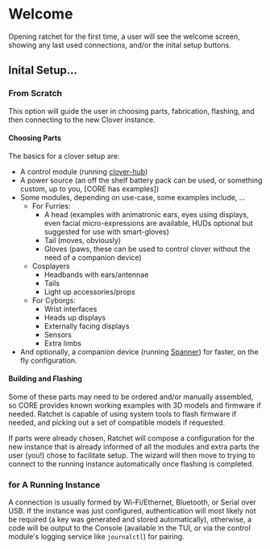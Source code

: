 # Welcome

Opening ratchet for the first time, a user will see the welcome screen, showing any last used connections, and/or the inital setup buttons.

## Inital Setup...

### From Scratch

This option will guide the user in choosing parts, fabrication, flashing, and then connecting to the new Clover instance.

#### Choosing Parts

The basics for a clover setup are:

- A control module (running [clover-hub](/docs/components/clover-hub/server/intro))
- A power source (an off the shelf battery pack can be used, or something custom, up to you, [CORE has examples])
- Some modules, depending on use-case, some examples include, ...
  - For Furries:
    - A head (examples with animatronic ears, eyes using displays, even facial micro-expressions are available, HUDs optional but suggested for use with smart-gloves)
    - Tail (moves, obviously)
    - Gloves (paws, these can be used to control clover without the need of a companion device)
  - Cosplayers
    - Headbands with ears/antennae
    - Tails
    - Light up accessories/props
  - For Cyborgs:
    - Wrist interfaces
    - Heads up displays
    - Externally facing displays
    - Sensors
    - Extra limbs
- And optionally, a companion device (running [Spanner](/docs/user-guide/configuration/spanner/intro)) for faster, on the fly configuration.

#### Building and Flashing

Some of these parts may need to be ordered and/or manually assembled, so CORE provides known working examples with 3D models and firmware if needed. Ratchet is capable of using system tools to flash firmware if needed, and picking out a set of compatible models if requested.

If parts were already chosen, Ratchet will compose a configuration for the new instance that is already informed of all the modules and extra parts the user (you!) chose to facilitate setup. The wizard will then move to trying to connect to the running instance automatically once flashing is completed.

### for A Running Instance

A connection is usually formed by Wi-Fi/Ethernet, Bluetooth, or Serial over USB. If the instance was just configured, authentication will most likely not be required (a key was generated and stored automatically), otherwise, a code will be output to the Console (available in the TUI, or via the control module's logging service like `journalctl`) for pairing.
